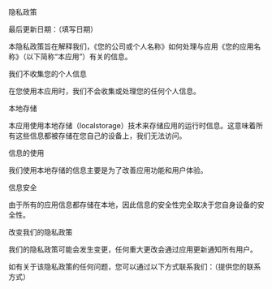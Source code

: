 隐私政策

最后更新日期：（填写日期）

本隐私政策旨在解释我们，《您的公司或个人名称》如何处理与应用《您的应用名称》（以下简称“本应用”）有关的信息。

我们不收集您的个人信息

在您使用本应用时，我们不会收集或处理您的任何个人信息。

本地存储

本应用使用本地存储（localstorage）技术来存储应用的运行时信息。这意味着所有这些信息都被存储在您自己的设备上，我们无法访问。

信息的使用

我们使用本地存储的信息主要是为了改善应用功能和用户体验。

信息安全

由于所有的应用信息都存储在本地，因此信息的安全性完全取决于您自身设备的安全性。

改变我们的隐私政策

我们的隐私政策可能会发生变更，任何重大更改会通过应用更新通知所有用户。

如有关于该隐私政策的任何问题，您可以通过以下方式联系我们：（提供您的联系方式）
